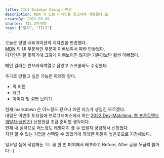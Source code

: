 ```yaml
---
title: TIL2 Sidebar Design 변경
description: MDN 의 있는 디자인을 참고하여 개발했다 😀
createBy: 2022.03.09
charter: TIL 2차개발
tags: ["일지", "TIL2"]
---
```


오늘은 양옆 네비게이션의 디자인을 변경했다.  
[MDN](https://developer.mozilla.org/ko/docs/Web/HTML) 의 UI 부분적인 부분이 이뻐보여서 따라 만들었다.  
디자인은 잘 못하기에 그렇게 이뻐보이진 않지만 기존꺼보단 휠씬 이뻐졌다.

메인 컬러는 연보라색계열로 잡았고 스크롤바도 수정했다.

추가로 만들고 싶은 기능은 아래와 같다.

-   퀵 버튼
-   태그
-   이미지 및 설명 보이기

현재 markdown 은 어느정도 됬으나 어떤 이슈가 생길진 모르겠다.  
내일은 이번주 토요일에 프로그래머스에서 하는 [2022 Dev-Matching: 웹 프론트엔드 개발자(상반기)](https://programmers.co.kr/competitions/2165) 신청한걸 조금 준비할 생각이다.  
현재 내 실력으로 어느정도 레벨까지 풀 수 있을지 궁금해서 신청했다.  
지원 할 수 있는 기업을 선택할 수 있었기에 최대한 허들이 높은곳으로 지정해놨다.

일요일 쯤에 작업해둔 TIL 을 한 번 머지해서 배포하고 Before, After 글을 쪼금씩 쓸거다 : )
